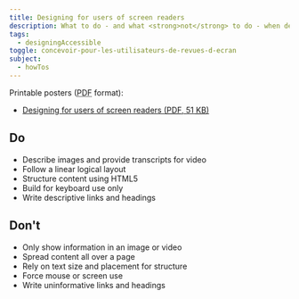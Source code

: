 ```yaml
---
title: Designing for users of screen readers
description: What to do - and what <strong>not</strong> to do - when designing for users of screen readers.
tags:
  - designingAccessible
toggle: concevoir-pour-les-utilisateurs-de-revues-d-ecran
subject:
  - howTos
---
```


Printable posters (<abbr title="Portable Document Format">PDF</abbr> format):

- <a href="{{ rootPath }}docs/posters/ScreenReader-en_2023.pdf" download>Designing for users of screen readers (<abbr title="Portable Document Format">PDF</abbr>, 51 <abbr title="KiloByte">KB</abbr>)</a>

<div class="row">
<div class="col-md-6">

## <span class="fas fa-thumbs-up mrgn-rght-md" aria-hidden="true"></span> Do

- Describe images and provide transcripts for video
- Follow a linear logical layout
- Structure content using HTML5
- Build for keyboard use only
- Write descriptive links and headings

</div>
<div class="col-md-6">

## <span class="fas fa-thumbs-down mrgn-rght-md" aria-hidden="true"></span> Don't

- Only show information in an image or video
- Spread content all over a page
- Rely on text size and placement for structure
- Force mouse or screen use
- Write uninformative links and headings

</div>
</div>
